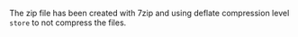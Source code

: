 The zip file has been created with 7zip and using deflate compression level `store` to not compress the files.